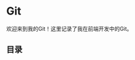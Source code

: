 # Git

欢迎来到我的Git！这里记录了我在前端开发中的Git。

## 目录

<!-- - [git常用命令](/git/git常用命令.md)
- [git提交规范](/git/git提交规范.md)
- [git规范](/git/git规范.md) -->